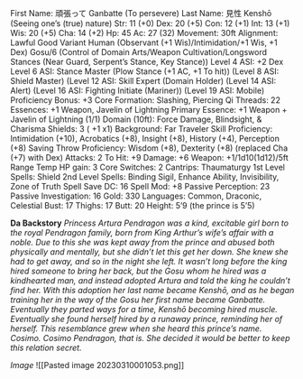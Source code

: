 First Name: 頑張って Ganbatte (To persevere) 
Last Name: 見性 Kenshō (Seeing one’s (true) nature) 
Str: 11 (+0) 
Dex: 20 (+5) 
Con: 12 (+1) 
Int: 13 (+1) 
Wis: 20 (+5)
Cha: 14 (+2) 
Hp: 45
Ac: 27 (32) 
Movement: 30ft
Alignment: Lawful Good 
Variant Human (Observant (+1 Wis)/Intimidation/+1 Wis, +1 Dex) 
Gosu/6 (Control of Domain Arts/Weapon Cultivation/Longsword Stances (Near Guard, Serpent’s Stance, Key Stance)) 
Level 4 ASI: +2 Dex
Level 6 ASI: Stance Master (Plow Stance (+1 AC, +1 To hit)) 
(Level 8 ASI: Shield Master) 
(Level 12 ASI: Skill Expert (Domain Holder) 
(Level 14 ASI: Alert) 
(Level 16 ASI: Fighting Initiate (Mariner)) 
(Level 19 ASI: Mobile) 
Proficiency Bonus: +3 
Core Formation: Slashing, Piercing 
Qi Threads: 22 
Essences: +1 Weapon, Javelin of Lightning
Primary Essence: +1 Weapon + Javelin of Lightning (1/1) 
Domain (10ft): Force Damage, Blindsight, & Charisma
Shields: 3 ( +1 x1) 
Background: Far Traveler 
Skill Proficiency: Intimidation (+10), Acrobatics (+8), Insight (+8), History (+4), Perception (+8) 
Saving Throw Proficiency: Wisdom (+8), Dexterity (+8) (replaced Cha (+7) with Dex) 
Attacks: 2
To Hit: +9 
Damage: +6 
Weapon: +1/1d10(1d12)/5ft Range 
Temp HP gain: 3 
Core Switches: 2 
Cantrips: Thaumaturgy 
1st Level Spells: Shield 
2nd Level Spells: Binding Sigil, Enhance Ability, Invisibility, Zone of Truth
Spell Save DC: 16 
Spell Mod: +8 
Passive Perception: 23 
Passive Investigation: 16 
Gold: 330
Languages: Common, Draconic, Celestial 
Bust: 17
Thighs: 17 
Butt: 20 
Height: 5’9 (the prince is 5’5)

 **Da Backstory**
 _Princess Artura Pendragon was a kind, excitable girl born to the royal Pendragon family, born from King Arthur’s wife’s affair with a noble. Due to this she was kept away from the prince and abused both physically and mentally, but she didn’t let this get her down. She knew she had to get away, and so in the night she left. It wasn’t long before the king hired someone to bring her back, but the Gosu whom he hired was a kindhearted man, and instead adopted Artura and told the king he couldn’t find her. With this adoption her last name became Kenshō, and as he began training her in the way of the Gosu her first name became Ganbatte. Eventually they parted ways for a time, Kenshō becoming hired muscle. Eventually she found herself hired by a runaway prince, reminding her of herself. This resemblance grew when she heard this prince’s name. Cosimo. Cosimo Pendragon, that is. She decided it would be better to keep this relation secret._

*Image*
![[Pasted image 20230310001053.png]]
